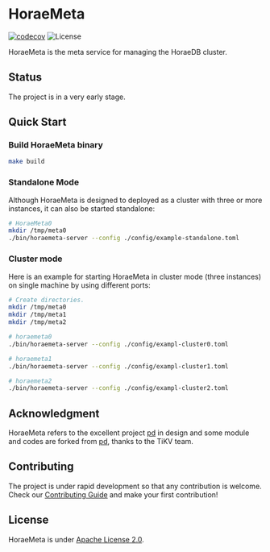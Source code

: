 # HoraeMeta

[![codecov](https://codecov.io/gh/CeresDB/horaemeta/branch/main/graph/badge.svg?token=VTYXEAB2WU)](https://codecov.io/gh/CeresDB/horaemeta)
![License](https://img.shields.io/badge/license-Apache--2.0-green.svg)

HoraeMeta is the meta service for managing the HoraeDB cluster.

## Status
The project is in a very early stage.

## Quick Start
### Build HoraeMeta binary
```bash
make build
```

### Standalone Mode
Although HoraeMeta is designed to deployed as a cluster with three or more instances, it can also be started standalone:
```bash
# HoraeMeta0
mkdir /tmp/meta0
./bin/horaemeta-server --config ./config/example-standalone.toml
```

### Cluster mode
Here is an example for starting HoraeMeta in cluster mode (three instances) on single machine by using different ports:
```bash
# Create directories.
mkdir /tmp/meta0
mkdir /tmp/meta1
mkdir /tmp/meta2

# horaemeta0
./bin/horaemeta-server --config ./config/exampl-cluster0.toml

# horaemeta1
./bin/horaemeta-server --config ./config/exampl-cluster1.toml

# horaemeta2
./bin/horaemeta-server --config ./config/exampl-cluster2.toml
```

## Acknowledgment
HoraeMeta refers to the excellent project [pd](https://github.com/tikv/pd) in design and some module and codes are forked from [pd](https://github.com/tikv/pd), thanks to the TiKV team.

## Contributing
The project is under rapid development so that any contribution is welcome.
Check our [Contributing Guide](https://github.com/CeresDB/horaemeta/blob/main/CONTRIBUTING.md) and make your first contribution!

## License
HoraeMeta is under [Apache License 2.0](./LICENSE).

